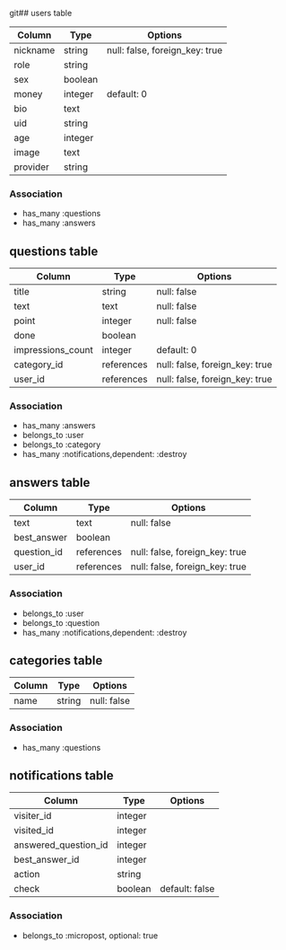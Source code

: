 git## users table

|Column|Type|Options|
|------|----|-------|
|nickname|string|null: false, foreign_key: true|
|role|string|
|sex|boolean|
|money|integer|default: 0|
|bio|text|
|uid|string|
|age|integer|
|image|text|
|provider|string|

### Association
- has_many :questions
- has_many :answers


## questions table

|Column|Type|Options|
|------|----|-------|
|title|string|null: false|
|text|text|null: false|
|point|integer|null: false|
|done|boolean|
|impressions_count|integer|default: 0|
|category_id|references|null: false, foreign_key: true|
|user_id|references|null: false, foreign_key: true|

### Association
- has_many :answers
- belongs_to :user
- belongs_to :category
- has_many :notifications,dependent: :destroy

## answers table

|Column|Type|Options|
|------|----|-------|
|text|text|null: false|
|best_answer|boolean|
|question_id|references|null: false, foreign_key: true|
|user_id|references|null: false, foreign_key: true|

### Association
- belongs_to :user
- belongs_to :question
- has_many :notifications,dependent: :destroy


## categories table

|Column|Type|Options|
|------|----|-------|
|name|string|null: false|


### Association
- has_many :questions



## notifications table

|Column|Type|Options|
|------|----|-------|
|visiter_id|integer||
|visited_id|integer||
|answered_question_id|integer||
|best_answer_id|integer||
|action|string||
|check|boolean|default: false|





### Association
- belongs_to :micropost, optional: true


